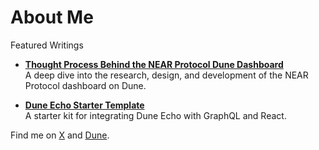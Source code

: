 # About Me

Featured Writings

- **[Thought Process Behind the NEAR Protocol Dune Dashboard](https://muhraf.substack.com/p/thought-process-behind-creating-near)**  
  A deep dive into the research, design, and development of the NEAR Protocol dashboard on Dune.

- **[Dune Echo Starter Template](https://muhraf.substack.com/p/how-to-implement-dune-echo-in-graphql)**  
  A starter kit for integrating Dune Echo with GraphQL and React.



Find me on [X](https://x.com/_muhraf_) and [Dune](https://dune.com/muh_raf).
